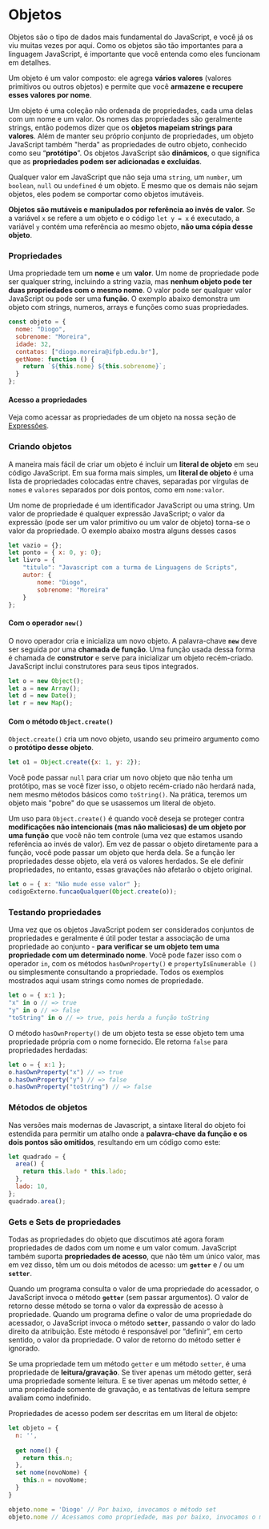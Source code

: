 # Objetos

Objetos são o tipo de dados mais fundamental do JavaScript, e você já os viu muitas vezes por aqui. Como os objetos são tão importantes para a linguagem JavaScript, é importante que você entenda como eles funcionam em detalhes.

Um objeto é um valor composto: ele agrega **vários valores** (valores primitivos ou outros objetos) e permite que você **armazene e recupere esses valores por nome**.

Um objeto é uma coleção não ordenada de propriedades, cada uma delas com um nome e um valor. Os nomes das propriedades são geralmente strings, então podemos dizer que os **objetos mapeiam strings para valores**. Além de manter seu próprio conjunto de propriedades, um objeto JavaScript também "herda" as propriedades de outro objeto, conhecido como seu “**protótipo**”. Os objetos JavaScript são **dinâmicos**, o que significa que as **propriedades podem ser adicionadas e excluídas**.

Qualquer valor em JavaScript que não seja uma `string`, um `number`, um `boolean`, `null` ou `undefined` é um objeto. E mesmo que os demais não sejam objetos, eles podem se comportar como objetos imutáveis.&#x20;

**Objetos são mutáveis e manipulados por referência ao invés de valor.** Se a variável `x` se refere a um objeto e o código `let y = x` é executado, a variável `y` contém uma referência ao mesmo objeto, **não uma cópia desse objeto**.

### Propriedades

Uma propriedade tem um **nome** e um **valor**. Um nome de propriedade pode ser qualquer string, incluindo a string vazia, mas **nenhum objeto pode ter duas propriedades com o mesmo nome**. O valor pode ser qualquer valor JavaScript ou pode ser uma **função**. O exemplo abaixo demonstra um objeto com strings, numeros, arrays e funções como suas propriedades.

```javascript
const objeto = {
  nome: "Diogo",
  sobrenome: "Moreira",
  idade: 32,
  contatos: ["diogo.moreira@ifpb.edu.br"],
  getNome: function () {
    return `${this.nome} ${this.sobrenome}`;
  }
};
```

#### Acesso a propriedades

Veja como acessar as propriedades de um objeto na nossa seção de [Expressões](expressoes.md#expressoes-de-acesso-de-propriedades).

### Criando objetos

A maneira mais fácil de criar um objeto é incluir um **literal de objeto** em seu código JavaScript. Em sua forma mais simples, um **literal de objeto** é uma lista de propriedades colocadas entre chaves, separadas por vírgulas de `nomes` e `valores` separados por dois pontos, como em `nome:valor`.

Um nome de propriedade é um identificador JavaScript ou uma string. Um valor de propriedade é qualquer expressão JavaScript; o valor da expressão (pode ser um valor primitivo ou um valor de objeto) torna-se o valor da propriedade. O exemplo abaixo mostra alguns desses casos

```javascript
let vazio = {};
let ponto = { x: 0, y: 0};
let livro = {
	"titulo": "Javascript com a turma de Linguagens de Scripts",
	autor: {
		nome: "Diogo",
		sobrenome: "Moreira"
	}
};
```

#### Com o operador `new()`

O novo operador cria e inicializa um novo objeto. A palavra-chave **`new`** deve ser seguida por uma **chamada de função**. Uma função usada dessa forma é chamada de **construtor** e serve para inicializar um objeto recém-criado. JavaScript inclui construtores para seus tipos integrados.

```javascript
let o = new Object();
let a = new Array();
let d = new Date();
let r = new Map();
```

#### Com o método `Object.create()`

`Object.create()` cria um novo objeto, usando seu primeiro argumento como o **protótipo desse objeto**.

```javascript
let o1 = Object.create({x: 1, y: 2});
```

Você pode passar `null` para criar um novo objeto que não tenha um protótipo, mas se você fizer isso, o objeto recém-criado não herdará nada, nem mesmo métodos básicos como `toString()`. Na prática, teremos um objeto mais "pobre" do que se usassemos um literal de objeto.

Um uso para `Object.create()` é quando você deseja se proteger contra **modificações não intencionais (mas não maliciosas) de um objeto por uma função** que você não tem controle (uma vez que estamos usando referência ao invés de valor). Em vez de passar o objeto diretamente para a função, você pode passar um objeto que herda dela. Se a função ler propriedades desse objeto, ela verá os valores herdados. Se ele definir propriedades, no entanto, essas gravações não afetarão o objeto original.

```javascript
let o = { x: "Não mude esse valor" };
codigoExterno.funcaoQualquer(Object.create(o));
```

### Testando propriedades

Uma vez que os objetos JavaScript podem ser considerados conjuntos de propriedades e geralmente é útil poder testar a associação de uma propriedade ao conjunto - **para verificar se um objeto tem uma propriedade com um determinado nome**. Você pode fazer isso com o operador `in`, com os métodos `hasOwnProperty()` e `propertyIsEnumerable ()` ou simplesmente consultando a propriedade. Todos os exemplos mostrados aqui usam strings como nomes de propriedade.

```javascript
let o = { x:1 };
"x" in o // => true
"y" in o // => false
"toString" in o // => true, pois herda a função toString
```

O método `hasOwnProperty()` de um objeto testa se esse objeto tem uma propriedade própria com o nome fornecido. Ele retorna `false` para propriedades herdadas:

```javascript
let o = { x:1 };
o.hasOwnProperty("x") // => true
o.hasOwnProperty("y") // => false
o.hasOwnProperty("toString") // => false
```

### Métodos de objetos

Nas versões mais modernas de Javascript, a sintaxe literal do objeto foi estendida para permitir um atalho onde a **palavra-chave da função e os dois pontos são omitidos**, resultando em um código como este:

```javascript
let quadrado = {
  area() {
	return this.lado * this.lado;
  },
  lado: 10,
};
quadrado.area();
```

### Gets e Sets de propriedades

Todas as propriedades do objeto que discutimos até agora foram propriedades de dados com um nome e um valor comum. JavaScript também suporta **propriedades de acesso**, que não têm um único valor, mas em vez disso, têm um ou dois métodos de acesso: um **`getter`** e / ou um **`setter`**.

Quando um programa consulta o valor de uma propriedade do acessador, o JavaScript invoca o método **`getter`** (sem passar argumentos). O valor de retorno desse método se torna o valor da expressão de acesso à propriedade. Quando um programa define o valor de uma propriedade do acessador, o JavaScript invoca o método **`setter`**, passando o valor do lado direito da atribuição. Este método é responsável por “definir”, em certo sentido, o valor da propriedade. O valor de retorno do método setter é ignorado.

Se uma propriedade tem um método `getter` e um método `setter`, é uma propriedade de **leitura/gravação**. Se tiver apenas um método getter, será uma propriedade somente leitura. E se tiver apenas um método setter, é uma propriedade somente de gravação, e as tentativas de leitura sempre avaliam como indefinido.

Propriedades de acesso podem ser descritas em um literal de objeto:

```javascript
let objeto = {
  n: '',
  
  get nome() {
    return this.n;
  },
  set nome(novoNome) {
    this.n = novoNome;
  }
}

objeto.nome = 'Diogo' // Por baixo, invocamos o método set
objeto.nome // Acessamos como propriedade, mas por baixo, invocamos o método get
```

